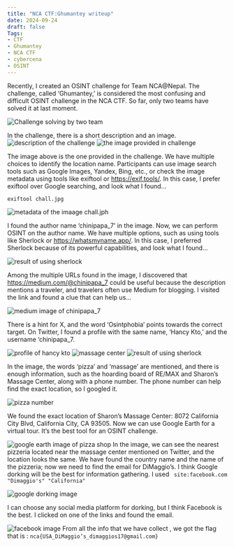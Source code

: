 ```yaml
---
title: "NCA CTF:Ghumantey writeup"
date: 2024-09-24
draft: false
Tags:
- CTF
- Ghumantey
- NCA CTF
- cybercena
- OSINT
---
```


Recently, I created an OSINT challenge for Team NCA@Nepal. The challenge, called ‘Ghumantey,’ is considered the most confusing and difficult OSINT challenge in the NCA CTF. So far, only two teams have solved it at last moment.

![Challenge solving by two team](twoteam.png)

In the challenge, there is a short description and an image.
![description of the challenge](description.png)
![the image provided in challenge](chall.jpg)

The image above is the one provided in the challenge. We have multiple choices to identify the location name. Participants can use image search tools such as Google Images, Yandex, Bing, etc., or check the image metadata using tools like exiftool or https://exif.tools/. In this case, I prefer exiftool over Google searching, and look what I found…

```
exiftool chall.jpg
```
![metadata of the imaage chall.jph](exiftool.png)

I found the author name ‘chinipapa_7’ in the image. Now, we can perform OSINT on the author name. We have multiple options, such as using tools like Sherlock or https://whatsmyname.app/. In this case, I preferred Sherlock because of its powerful capabilities, and look what I found…

![result of using sherlock](sherlock.png)

Among the multiple URLs found in the image, I discovered that https://medium.com/@chinipapa_7 could be useful because the description mentions a traveler, and travelers often use Medium for blogging. I visited the link and found a clue that can help us…

![medium image of chinipapa_7](medium.png)

There is a hint for X, and the word ‘Osintphobia’ points towards the correct target. On Twitter, I found a profile with the same name, ‘Hancy Kto,’ and the username ‘chinipapa_7.

![profile of hancy kto](hancykto.png)
![massage center](x1.png)
![result of using sherlock](x2.png)

In the image, the words ‘pizza’ and ‘massage’ are mentioned, and there is enough information, such as the hoarding board of RE/MAX and Sharon’s Massage Center, along with a phone number. The phone number can help find the exact location, so I googled it.

![pizza number](pizzanumber.png)

We found the exact location of Sharon’s Massage Center: 8072 California City Blvd, California City, CA 93505. Now we can use Google Earth for a virtual tour. It’s the best tool for an OSINT challenge.

![google earth image of pizza shop](googleearth.png)
In the image, we can see the nearest pizzeria located near the massage center mentioned on Twitter, and the location looks the same. We have found the country name and the name of the pizzeria; now we need to find the email for DiMaggio’s. I think Google dorking will be the best for information gathering. I used
``` site:facebook.com "Dimaggio's" "California"```

![google dorking image](dorking.png)

I can choose any social media platform for dorking, but I think Facebook is the best. I clicked on one of the links and found the email.

![facebook image](facebook.png)
From all the info that we have collect , we got the flag that is :
```nca{USA_DiMaggio’s_dimaggios17@gmail.com}```



